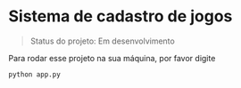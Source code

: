 # Sistema de cadastro de jogos

> Status do projeto: Em desenvolvimento

Para rodar esse projeto na sua máquina, por favor digite

```
python app.py
```
